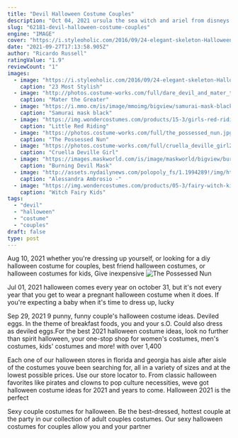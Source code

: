 ```yaml
---
title: "Devil Halloween Costume Couples"
description: "Oct 04, 2021 ursula the sea witch and ariel from disneys the little mermaid make a fun couples costume concept thats a bit more unexpected than an ariel and prince eric costume. Flip-flop"
slug: "62181-devil-halloween-costume-couples"
engine: "IMAGE"
cover: "https://i.styleoholic.com/2016/09/24-elegant-skeleton-Halloween-couple-look-with-makeup.jpg"
date: "2021-09-27T17:13:58.905Z"
author: "Ricardo Russell"
ratingValue: "1.9"
reviewCount: "1"
images:
  - image: "https://i.styleoholic.com/2016/09/24-elegant-skeleton-Halloween-couple-look-with-makeup.jpg"
    caption: "23 Most Stylish"
  - image: "http://photos.costume-works.com/full/dare_devil_and_mater_the_greater.jpg"
    caption: "Mater the Greater"
  - image: "https://i.mmo.cm/is/image/mmoimg/bigview/samurai-mask-black--mw-136648-1.jpg"
    caption: "Samurai mask black"
  - image: "https://img.wondercostumes.com/products/15-3/girls-red-riding-punk-costume.jpg"
    caption: "Little Red Riding"
  - image: "https://photos.costume-works.com/full/the_possessed_nun.jpg"
    caption: "The Possessed Nun"
  - image: "https://photos.costume-works.com/full/cruella_deville_girl2.jpg"
    caption: "Cruella Deville Girl"
  - image: "https://images.maskworld.com/is/image/maskworld/bigview/burning-devil-mask--mw-131953-1.jpg"
    caption: "Burning Devil Mask"
  - image: "http://assets.nydailynews.com/polopoly_fs/1.1994289!/img/httpImage/image.jpg_gen/derivatives/gallery_1200/alessandra-ambrosio.jpg"
    caption: "Alessandra Ambrosio -"
  - image: "https://img.wondercostumes.com/products/05-3/fairy-witch-kids-costume.jpg"
    caption: "Witch Fairy Kids"
tags:
  - "devil"
  - "halloween"
  - "costume"
  - "couples"
draft: false
type: post
---
```


Aug 10, 2021 whether you're dressing up yourself, or looking for a diy halloween costume for couples, best friend halloween costumes, or halloween costumes for kids,  Give inexpensive
![The Possessed Nun](https://photos.costume-works.com/full/the_possessed_nun.jpg "The Possessed Nun")

Jul 01, 2021 halloween comes every year on october 31, but it&#39;s not every year that you get to wear a pregnant halloween costume when it does. If you&#39;re expecting a baby when it&#39;s time to dress up, lucky
<!--inArticleAds-->

<!--galleryOne-->

Sep 29, 2021 9 punny, funny couple's halloween costume ideas. Deviled eggs. In the theme of breakfast foods, you and your s.O. Could also dress as deviled eggs.For the best 2021 halloween costume ideas, look no further than spirit halloween, your one-stop shop for women's costumes, men's costumes, kids' costumes and more! with over 1,400
<!--inArticleAds-->

<!--galleryTwo-->

Each one of our halloween stores in florida and georgia has aisle after aisle of the costumes youve been searching for, all in a variety of sizes and at the lowest possible prices. Use our store locator to. From classic halloween favorites like pirates and clowns to pop culture necessities, weve got halloween costume ideas for 2021 and years to come. Halloween 2021 is the perfect
<!--galleryThree-->

Sexy couple costumes for halloween. Be the best-dressed, hottest couple at the party in our collection of adult couples costumes. Our sexy halloween costumes for couples allow you and your partner